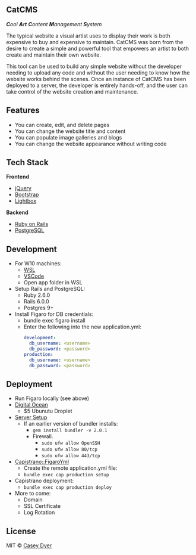 ## CatCMS
_**C**ool **A**r**t** **C**ontent **M**anagement **S**ystem_

The typical website a visual artist uses to display their work is both expensive to buy and expensive to maintain. CatCMS was born from the desire to create a simple and powerful tool that empowers an artist to both create and maintain their own website. 

This tool can be used to build any simple website without the developer needing to upload any code and without the user needing to know how the website works behind the scenes. Once an instance of CatCMS has been deployed to a server, the developer is entirely hands-off, and the user can take control of the website creation and maintenance.

## Features

- You can create, edit, and delete pages
- You can change the website title and content
- You can populate image galleries and blogs
- You can change the website appearance without writing code

## Tech Stack

<b>Frontend</b>
- [jQuery](https://jquery.com/)
- [Bootstrap](https://getbootstrap.com/)
- [Lightbox](https://lokeshdhakar.com/projects/lightbox2/)

<b>Backend</b>
- [Ruby on Rails](https://rubyonrails.org/)
- [PostgreSQL](https://www.postgresql.org/)

## Development
- For W10 machines:
  - [WSL](https://docs.microsoft.com/en-us/windows/wsl/install-win10)
  - [VSCode](https://code.visualstudio.com/)
  - Open app folder in WSL
- Setup Rails and PostgreSQL:
  - Ruby 2.6.0
  - Rails 6.0.0
  - Postgres 9+
- Install Figaro for DB credentials:
  - bundle exec figaro install
  - Enter the following into the new application.yml:
      ```yml
      development:
        db_username: <username>
        db_password: <password>
      production:
        db_username: <username>
        db_password: <password>
      ```

## Deployment

- Run Figaro locally (see above)
- [Digital Ocean](https://www.digitalocean.com/)
    - $5 Ubunutu Droplet
- [Server Setup](https://gorails.com/deploy/ubuntu/18.04)
  - If an earlier version of bundler installs:
    - ```gem install bundler -v 2.0.1```
    - Firewall.
      - ```sudo ufw allow OpenSSH```
      - ```sudo ufw allow 80/tcp```
      - ```sudo ufw allow 443/tcp```
- [Capistrano::FigaroYml](https://github.com/chouandy/capistrano-figaro-yml)
  - Create the remote application.yml file:
  - ```bundle exec cap production setup```
- Capistrano deployment:
  - ```bundle exec cap production deploy```
- More to come:
  - Domain
  - SSL Certificate
  - Log Rotation

## License

MIT © [Casey Dyer](https://github.com/dyersituations)
